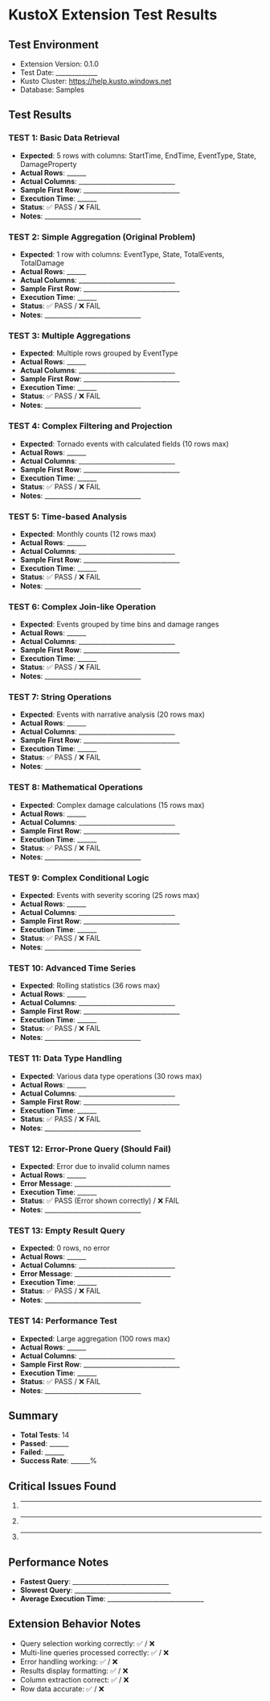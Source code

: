 # KustoX Extension Test Results

## Test Environment
- Extension Version: 0.1.0
- Test Date: _____________
- Kusto Cluster: https://help.kusto.windows.net
- Database: Samples

## Test Results

### TEST 1: Basic Data Retrieval
- **Expected**: 5 rows with columns: StartTime, EndTime, EventType, State, DamageProperty
- **Actual Rows**: ______
- **Actual Columns**: ______________________________
- **Sample First Row**: ______________________________
- **Execution Time**: ______
- **Status**: ✅ PASS / ❌ FAIL
- **Notes**: ______________________________

### TEST 2: Simple Aggregation (Original Problem)
- **Expected**: 1 row with columns: EventType, State, TotalEvents, TotalDamage
- **Actual Rows**: ______
- **Actual Columns**: ______________________________
- **Sample First Row**: ______________________________
- **Execution Time**: ______
- **Status**: ✅ PASS / ❌ FAIL
- **Notes**: ______________________________

### TEST 3: Multiple Aggregations
- **Expected**: Multiple rows grouped by EventType
- **Actual Rows**: ______
- **Actual Columns**: ______________________________
- **Sample First Row**: ______________________________
- **Execution Time**: ______
- **Status**: ✅ PASS / ❌ FAIL
- **Notes**: ______________________________

### TEST 4: Complex Filtering and Projection
- **Expected**: Tornado events with calculated fields (10 rows max)
- **Actual Rows**: ______
- **Actual Columns**: ______________________________
- **Sample First Row**: ______________________________
- **Execution Time**: ______
- **Status**: ✅ PASS / ❌ FAIL
- **Notes**: ______________________________

### TEST 5: Time-based Analysis
- **Expected**: Monthly counts (12 rows max)
- **Actual Rows**: ______
- **Actual Columns**: ______________________________
- **Sample First Row**: ______________________________
- **Execution Time**: ______
- **Status**: ✅ PASS / ❌ FAIL
- **Notes**: ______________________________

### TEST 6: Complex Join-like Operation
- **Expected**: Events grouped by time bins and damage ranges
- **Actual Rows**: ______
- **Actual Columns**: ______________________________
- **Sample First Row**: ______________________________
- **Execution Time**: ______
- **Status**: ✅ PASS / ❌ FAIL
- **Notes**: ______________________________

### TEST 7: String Operations
- **Expected**: Events with narrative analysis (20 rows max)
- **Actual Rows**: ______
- **Actual Columns**: ______________________________
- **Sample First Row**: ______________________________
- **Execution Time**: ______
- **Status**: ✅ PASS / ❌ FAIL
- **Notes**: ______________________________

### TEST 8: Mathematical Operations
- **Expected**: Complex damage calculations (15 rows max)
- **Actual Rows**: ______
- **Actual Columns**: ______________________________
- **Sample First Row**: ______________________________
- **Execution Time**: ______
- **Status**: ✅ PASS / ❌ FAIL
- **Notes**: ______________________________

### TEST 9: Complex Conditional Logic
- **Expected**: Events with severity scoring (25 rows max)
- **Actual Rows**: ______
- **Actual Columns**: ______________________________
- **Sample First Row**: ______________________________
- **Execution Time**: ______
- **Status**: ✅ PASS / ❌ FAIL
- **Notes**: ______________________________

### TEST 10: Advanced Time Series
- **Expected**: Rolling statistics (36 rows max)
- **Actual Rows**: ______
- **Actual Columns**: ______________________________
- **Sample First Row**: ______________________________
- **Execution Time**: ______
- **Status**: ✅ PASS / ❌ FAIL
- **Notes**: ______________________________

### TEST 11: Data Type Handling
- **Expected**: Various data type operations (30 rows max)
- **Actual Rows**: ______
- **Actual Columns**: ______________________________
- **Sample First Row**: ______________________________
- **Execution Time**: ______
- **Status**: ✅ PASS / ❌ FAIL
- **Notes**: ______________________________

### TEST 12: Error-Prone Query (Should Fail)
- **Expected**: Error due to invalid column names
- **Actual Rows**: ______
- **Error Message**: ______________________________
- **Execution Time**: ______
- **Status**: ✅ PASS (Error shown correctly) / ❌ FAIL
- **Notes**: ______________________________

### TEST 13: Empty Result Query
- **Expected**: 0 rows, no error
- **Actual Rows**: ______
- **Actual Columns**: ______________________________
- **Error Message**: ______________________________
- **Execution Time**: ______
- **Status**: ✅ PASS / ❌ FAIL
- **Notes**: ______________________________

### TEST 14: Performance Test
- **Expected**: Large aggregation (100 rows max)
- **Actual Rows**: ______
- **Actual Columns**: ______________________________
- **Sample First Row**: ______________________________
- **Execution Time**: ______
- **Status**: ✅ PASS / ❌ FAIL
- **Notes**: ______________________________

## Summary
- **Total Tests**: 14
- **Passed**: ______
- **Failed**: ______
- **Success Rate**: ______%

## Critical Issues Found
1. ______________________________
2. ______________________________
3. ______________________________

## Performance Notes
- **Fastest Query**: ______________________________
- **Slowest Query**: ______________________________
- **Average Execution Time**: ______________________________

## Extension Behavior Notes
- Query selection working correctly: ✅ / ❌
- Multi-line queries processed correctly: ✅ / ❌
- Error handling working: ✅ / ❌
- Results display formatting: ✅ / ❌
- Column extraction correct: ✅ / ❌
- Row data accurate: ✅ / ❌
